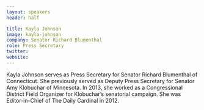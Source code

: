 ```yaml
---
layout: speakers
header: half

title: Kayla Johnson
image: kayla-johnson
company: Senator Richard Blumenthal
role: Press Secretary
twitter: 
website: 
---
```

Kayla Johnson serves as Press Secretary for Senator Richard Blumenthal of Connecticut. She previously served as Deputy Press Secretary for Senator Amy Klobuchar of Minnesota. In 2013, she worked as a Congressional District Field Organizer for Klobuchar’s senatorial campaign. She was Editor-in-Chief of The Daily Cardinal in 2012. 
